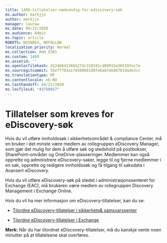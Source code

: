 ```yaml
---
title: 1489-tillatelser-nødvendig-for-ediscovery-søk
ms.author: markjjo
author: markjjo
manager: lauraw
ms.date: 04/21/2020
ms.audience: Admin
ms.topic: article
ROBOTS: NOINDEX, NOFOLLOW
localization_priority: Normal
ms.collection: Adm_O365
ms.custom: 1489
ms.assetid: ''
ms.openlocfilehash: 412466d1366527dc319191cd88915e36519fec7e
ms.sourcegitcommit: 55eff703a17e500681d8fa6a87eb067019ade3cc
ms.translationtype: MT
ms.contentlocale: nb-NO
ms.lasthandoff: 04/22/2020
ms.locfileid: "43758917"
---
```

# <a name="permissions-required-for-ediscovery-searches"></a>Tillatelser som kreves for eDiscovery-søk

Hvis du vil utføre innholdssøk i sikkerhetsområdet & compliance Center, må en bruker i det minste være medlem av rollegruppen eDiscovery Manager, som gjør det mulig for dem å utføre søk og stedshold på postbokser, SharePoint-områder og OneDrive-plasseringer. Medlemmer kan også opprette og administrere eDiscovery-saker, legge til og fjerne medlemmer i en sak, opprette og redigere innholdssøk og få tilgang til saksdata i Avansert eDiscovery.

Hvis du vil utføre eDiscovery-søk på stedet i administrasjonssenteret for Exchange (EAC), må brukeren være medlem av rollegruppen Discovery Management i Exchange Online.

Hvis du vil ha mer informasjon om eDiscovery-tillatelser, kan du se: 

- [Tilordne eDiscovery-tillatelser i sikkerhets& samsvarssenter](https://docs.microsoft.com/office365/securitycompliance/assign-ediscovery-permissions)

- [Tilordne eDiscovery-tillatelser i Exchange](https://docs.microsoft.com/exchange/security-and-compliance/in-place-ediscovery/assign-ediscovery-permissions)

**Merk:** Når du har tilordnet eDiscovery-tillatelser, må du kanskje vente noen minutter på at tillatelsene skal overføres.
